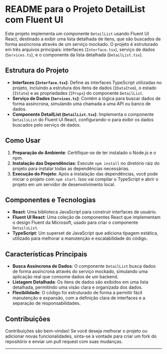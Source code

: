 # README para o Projeto DetailList com Fluent UI

Este projeto implementa um componente `DetailList` usando Fluent UI React, destinado a exibir uma lista detalhada de itens, que são buscados de forma assíncrona através de um serviço mockado. O projeto é estruturado em três arquivos principais: interfaces (`Interface.tsx`), serviço de dados (`Services.ts`), e o componente da lista detalhada (`DetailList.tsx`).

## Estrutura do Projeto

- **Interfaces (`Interface.tsx`)**: Define as interfaces TypeScript utilizadas no projeto, incluindo a estrutura dos itens de dados (`IDataItem`), o estado (`IState`) e as propriedades (`IProps`) do componente `DetailList`.
- **Serviço de Dados (`Services.ts`)**: Contém a lógica para buscar dados de forma assíncrona, simulando uma chamada a uma API ou banco de dados.
- **Componente DetailList (`DetailList.tsx`)**: Implementa o componente `DetailsList` do Fluent UI React, configurando-o para exibir os dados buscados pelo serviço de dados.

## Como Usar

1. **Preparação do Ambiente**: Certifique-se de ter instalado o Node.js e o npm.
2. **Instalação das Dependências**: Execute `npm install` no diretório raiz do projeto para instalar todas as dependências necessárias.
3. **Execução do Projeto**: Após a instalação das dependências, você pode iniciar o projeto com `npm start`. Isso vai compilar o TypeScript e abrir o projeto em um servidor de desenvolvimento local.

## Componentes e Tecnologias

- **React**: Uma biblioteca JavaScript para construir interfaces de usuário.
- **Fluent UI React**: Uma coleção de componentes React que implementam o design Fluent da Microsoft, usado para criar o componente `DetailsList`.
- **TypeScript**: Um superset de JavaScript que adiciona tipagem estática, utilizado para melhorar a manutenção e escalabilidade do código.

## Características Principais

- **Busca Assíncrona de Dados**: O componente `DetailList` busca dados de forma assíncrona através do serviço mockado, simulando uma aplicação real que consome dados de um backend.
- **Listagem Detalhada**: Os itens de dados são exibidos em uma lista detalhada, permitindo uma visão clara e organizada dos dados.
- **Flexibilidade**: O código foi estruturado de forma a permitir fácil manutenção e expansão, com a definição clara de interfaces e a separação de responsabilidades.

## Contribuições

Contribuições são bem-vindas! Se você deseja melhorar o projeto ou adicionar novas funcionalidades, sinta-se à vontade para criar um fork do repositório e enviar um pull request com suas mudanças.

---